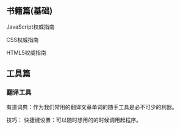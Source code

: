 ## 书籍篇(基础)
JavaScript权威指南

CSS权威指南

HTML5权威指南


## 工具篇

### 翻译工具
有道词典：作为我们常用的翻译文章单词的随手工具是必不可少的利器。

技巧：
快捷键设置：可以随时想用的的时候调用起程序。
